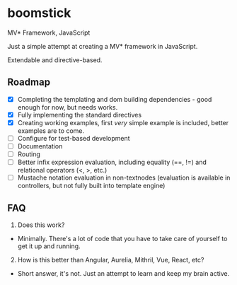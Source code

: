 # boomstick
MV* Framework, JavaScript

Just a simple attempt at creating a MV* framework in JavaScript.

Extendable and directive-based.

Roadmap
---
- [x] Completing the templating and dom building dependencies - good enough for now, but needs works.
- [x] Fully implementing the standard directives
- [x] Creating working examples, first *very* simple example is included, better examples are to come.
- [ ] Configure for test-based development
- [ ] Documentation
- [ ] Routing
- [ ] Better infix expression evaluation, including equality (==, !=) and relational operators (<, >, etc.)
- [ ] Mustache notation evaluation in non-textnodes (evaluation is available in controllers, but not fully built into template engine)

FAQ
---
1. Does this work? 
  * Minimally. There's a lot of code that you have to take care of yourself to get it up and running.
2. How is this better than Angular, Aurelia, Mithril, Vue, React, etc?
  * Short answer, it's not. Just an attempt to learn and keep my brain active.
